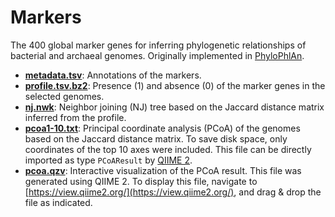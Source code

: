 Markers
=======

The 400 global marker genes for inferring phylogenetic relationships of bacterial and archaeal genomes. Originally implemented in [PhyloPhlAn](https://bitbucket.org/nsegata/phylophlan/wiki/Home).

- [**metadata.tsv**](metadata.tsv): Annotations of the markers.
- [**profile.tsv.bz2**](profile.tsv.bz2): Presence (1) and absence (0) of the marker genes in the selected genomes.
- [**nj.nwk**](nj.nwk): Neighbor joining (NJ) tree based on the Jaccard distance matrix inferred from the profile.
- [**pcoa1-10.txt**](pcoa1-10.txt): Principal coordinate analysis (PCoA) of the genomes based on the Jaccard distance matrix. To save disk space, only coordinates of the top 10 axes were included. This file can be directly imported as type `PCoAResult` by [QIIME 2](https://qiime2.org/).
- [**pcoa.qzv**](pcoa.qzv): Interactive visualization of the PCoA result. This file was generated using QIIME 2. To display this file, navigate to [https://view.qiime2.org/](https://view.qiime2.org/), and drag & drop the file as indicated.
